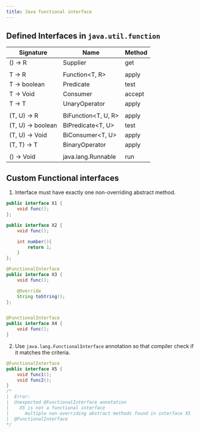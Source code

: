 ```yaml
---
title: Java functional interface
---
```


## Defined Interfaces in `java.util.function`

| Signature          | Name                 |  Method 
|--------------------|----------------------|------------- 
| ()     -> R        |  Supplier<R>         |  get      
|                    |                      |
| T      -> R        |  Function<T, R>      |  apply
| T      -> boolean  |  Predicate<T>        |  test
| T      -> Void     |  Consumer<T>         |  accept
| T      -> T        |  UnaryOperator<T>    |  apply
|                    |                      |
| (T, U) -> R        |  BiFunction<T, U, R> |  apply
| (T, U) -> boolean  |  BiPredicate<T, U>   |  test
| (T, U) -> Void     |  BiConsumer<T, U>    |  apply
| (T, T) -> T        |  BinaryOperator<T>   |  apply
|                    |                      |
| ()     -> Void     |  java.lang.Runnable  |  run

## Custom Functional interfaces

1. Interface must have exactly one non-overriding abstract method.


```java
public interface X1 {
    void func();
};

public interface X2 {
    void func();

    int number(){
        return 1;
    }
};

@FunctionalInterface
public interface X3 {
    void func();

    @Override
    String toString();
};


@FunctionalInterface
public interface X4 {
    void func();
}
```


2. Use `java.lang.FunctionalInterface` annotation so that compiler check if it matches the criteria.

```java
@FunctionalInterface
public interface X5 {
    void func1();
    void func2();
} 
/*
|  Error:
|  Unexpected @FunctionalInterface annotation
|    X5 is not a functional interface
|      multiple non-overriding abstract methods found in interface X5
|  @FunctionalInterface
*/

```
